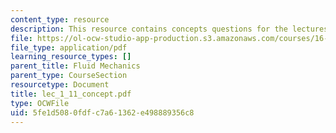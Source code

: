 ```yaml
---
content_type: resource
description: This resource contains concepts questions for the lectures F1 to F11.
file: https://ol-ocw-studio-app-production.s3.amazonaws.com/courses/16-01-unified-engineering-i-ii-iii-iv-fall-2005-spring-2006/5fe1d5080fdfc7a61362e498889356c8_lec_1_11_concept.pdf
file_type: application/pdf
learning_resource_types: []
parent_title: Fluid Mechanics
parent_type: CourseSection
resourcetype: Document
title: lec_1_11_concept.pdf
type: OCWFile
uid: 5fe1d508-0fdf-c7a6-1362-e498889356c8
---
```

